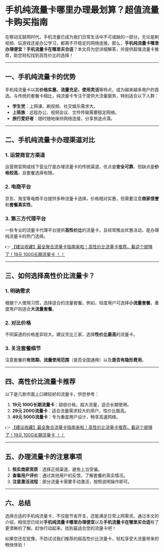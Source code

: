 # 手机纯流量卡哪里办理最划算？超值流量卡购买指南

在移动互联网时代，手机流量已成为我们日常生活中不可或缺的一部分。无论是刷视频、玩游戏还是办公学习，都离不开稳定的网络连接。那么，**手机纯流量卡哪里办理便宜**？**手机流量卡在哪里买合适**？本文将为您详细解答，并提供超值流量卡推荐，助您轻松找到高性价比的选择！

---

## 一、手机纯流量卡的优势

手机纯流量卡以其**价格实惠、流量充足、使用灵活**等特点，成为越来越多用户的首选。与传统的套餐卡相比，纯流量卡专注于提供大流量服务，特别适合以下人群：

- **学生党**：上网课、刷视频、社交娱乐需求大。
- **上班族**：远程办公、视频会议、文件传输需要稳定网络。
- **旅行爱好者**：随时随地保持网络连接，分享旅途点滴。

---

## 二、手机纯流量卡办理渠道对比

### 1. 运营商官方渠道
运营商官网或线下营业厅是办理流量卡的传统渠道，优点是**安全可靠**，但缺点是**价格较高**，且套餐选择有限。

### 2. 电商平台
京东、淘宝等电商平台提供多种流量卡选择，价格相对实惠，但需要注意**商家信誉**和**套餐真实性**。

### 3. 第三方代理平台
一些专业的流量卡代理平台提供**高性价比**的流量卡，且经常推出优惠活动，是办理纯流量卡的热门选择。

👉 [【建议收藏】最全聚合流量卡指南来啦！高性价比流量卡推荐，看这个就够了！19元 100G长期流量卡 ！！](https://bit.ly/Liuliangka)

---

## 三、如何选择高性价比流量卡？

### 1. 明确需求
根据个人使用习惯，选择适合的流量套餐。例如，轻度用户可选择**小流量套餐**，重度用户则适合**大流量套餐**。

### 2. 对比价格
不同渠道的价格差异较大，建议货比三家，选择**性价比最高**的流量卡。

### 3. 关注套餐细节
注意套餐的**有效期、流量使用范围**（是否全国通用）以及**是否有隐形费用**。

---

## 四、高性价比流量卡推荐

以下是几款市面上口碑较好的流量卡，供您参考：

1. **19元 100G长期流量卡**：超低价格，超大流量，适合长期使用。
2. **29元 200G流量卡**：适合流量需求较大的用户，性价比极高。
3. **49元 500G流量卡**：专为重度用户设计，畅享高速网络。

👉 [【建议收藏】最全聚合流量卡指南来啦！高性价比流量卡推荐，看这个就够了！19元 100G长期流量卡 ！！](https://bit.ly/Liuliangka)

---

## 五、办理流量卡的注意事项

1. **核实商家资质**：选择正规渠道，避免上当受骗。
2. **查看用户评价**：通过其他用户的反馈，了解套餐的真实情况。
3. **注意激活流程**：部分流量卡需要手动激活，按照说明操作即可。

---

## 六、总结

选择合适的手机纯流量卡，不仅能节省开支，还能满足日常上网需求。通过本文的介绍，相信您已经对**手机纯流量卡哪里办理便宜**以及**手机流量卡在哪里买合适**有了更清晰的了解。赶快行动起来，找到最适合您的流量卡吧！

如果您还在犹豫，不妨试试我们推荐的超高性价比流量卡，轻松享受大流量带来的畅快体验！